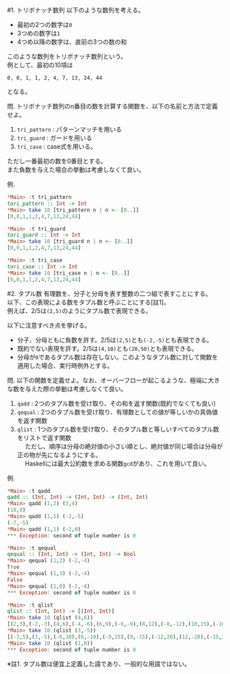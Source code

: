 #1. トリボナッチ数列
以下のような数列を考える。
- 最初の2つの数字は`0`
- 3つめの数字は`1`
- 4つめ以降の数字は、直前の3つの数の和

このような数列をトリボナッチ数列という。  
例として、最初の10項は
```
0, 0, 1, 1, 2, 4, 7, 13, 24, 44
```
となる。

問. トリボナッチ数列のn番目の数を計算する関数を、以下の名前と方法で定義せよ。
  1. `tri_pattern` : パターンマッチを用いる
  2. `tri_guard` : ガードを用いる
  3. `tri_case` : case式を用いる。

ただし一番最初の数を0番目とする。  
また負数を与えた場合の挙動は考慮しなくて良い。

例.
```haskell
*Main> :t tri_pattern
tori_pattern :: Int -> Int
*Main> take 10 [tri_pattern n | n <- [0..]]
[0,0,1,1,2,4,7,13,24,44]

*Main> :t tri_guard
tori_guard :: Int -> Int
*Main> take 10 [tri_guard n | n <- [0..]]
[0,0,1,1,2,4,7,13,24,44]

*Main> :t tri_case
tori_case :: Int -> Int
*Main> take 10 [tri_case n | n <- [0..]]
[0,0,1,1,2,4,7,13,24,44]
```

#2. タプル数
有理数を、分子と分母を表す整数の二つ組で表すことにする。  
以下、この表現による数をタプル数と呼ぶことにする[註1]。  
例えば、2/5は`(2,5)`のようにタプル数で表現できる。  

以下に注意すべき点を挙げる。  
- 分子、分母ともに負数を許す。2/5は`(2,5)`とも`(-2,-5)`とも表現できる。
- 既約でない表現を許す。2/5は`(4,10)`とも`(20,50)`とも表現できる。
- 分母が`0`であるタプル数は存在しない。このようなタプル数に対して関数を適用した場合、実行時例外とする。

問. 以下の関数を定義せよ。なお、オーバーフローが起こるような、極端に大きな数を与えた際の挙動は考慮しなくて良い。
  1. `qadd` : 2つのタプル数を受け取り、その和を返す関数(既約でなくても良い)
  2. `qequal` : 2つのタプル数を受け取り、有理数としての値が等しいかの真偽値を返す関数
  3. `qlist` : 1つのタプル数を受け取り、そのタプル数と等しいすべてのタプル数をリストで返す関数  
　  ただし、順序は分母の絶対値の小さい順とし、絶対値が同じ場合は分母が正の物が先になるようにする。  
　  Haskellには最大公約数を求める関数`gcd`があり、これを用いて良い。

例.
```haskell
*Main> :t qadd
qadd :: (Int, Int) -> (Int, Int) -> (Int, Int)
*Main> qadd (1,2) (3,4)
(10,8)
*Main> qadd (1,1) (-2,-5)
(-7,-5)
*Main> qadd (1,1) (-2,0)
*** Exception: second of tuple number is 0

*Main> :t qequal
qequal :: (Int, Int) -> (Int, Int) -> Bool
*Main> qequal (1,2) (-2,-4)
True
*Main> qequal (1,3) (-2,-4)
False
*Main> qequal (1,0) (-2,-4)
*** Exception: second of tuple number is 0

*Main> :t qlist
qlist :: (Int, Int) -> [(Int, Int)]
*Main> take 10 (qlist (4,6))
[(2,3),(-2,-3),(4,6),(-4,-6),(6,9),(-6,-9),(8,12),(-8,-12),(10,15),(-10,-15)]
*Main> take 10 (qlist (3,-5))
[(-3,5),(3,-5),(-6,10),(6,-10),(-9,15),(9,-15),(-12,20),(12,-20),(-15,25),(15,-25)]
*Main> take 10 (qlist (1,0))
*** Exception: second of tuple number is 0
```

※註1. タプル数は便宜上定義した語であり、一般的な用語ではない。
